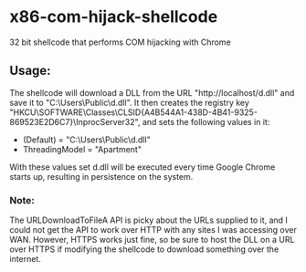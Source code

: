 # x86-com-hijack-shellcode
32 bit shellcode that performs COM hijacking with Chrome

## Usage: 
The shellcode will download a DLL from the URL "http://localhost/d.dll" and save it to "C:\Users\Public\d.dll". It then creates the registry key "HKCU\SOFTWARE\Classes\CLSID\{A4B544A1-438D-4B41-9325-869523E2D6C7}\InprocServer32", and sets the following values in it:
- (Default) = "C:\Users\Public\d.dll"
- ThreadingModel = "Apartment"

With these values set d.dll will be executed every time Google Chrome starts up, resulting in persistence on the system.

### Note:
The URLDownloadToFileA API is picky about the URLs supplied to it, and I could not get the API to work over HTTP with any sites I was accessing over WAN. However, HTTPS works just fine, so be sure to host the DLL on a URL over HTTPS if modifying the shellcode to download something over the internet.
